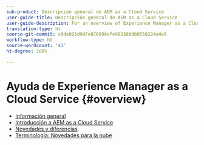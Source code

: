 ```yaml
---
sub-product: Descripción general de AEM as a Cloud Service
user-guide-title: Descripción general de AEM as a Cloud Service
user-guide-description: For an overview of Experience Manager as a Cloud service, including an introduction, terminology, etc., start here.
translation-type: ht
source-git-commit: c6de895d9d7e876096efe98238b9b0558224a4e6
workflow-type: ht
source-wordcount: '41'
ht-degree: 100%

---
```



# Ayuda de Experience Manager as a Cloud Service {#overview}

+ [Información general](/help/overview/home.md)
+ [Introducción a AEM as a Cloud Service](introduction.md)
+ [Novedades y diferencias](what-is-new-and-different.md)
+ [Terminología: Novedades para la nube](terminology.md)
